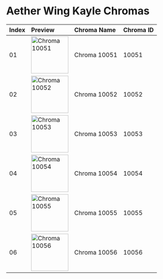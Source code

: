# Aether Wing Kayle Chromas

| Index | Preview | Chroma Name | Chroma ID |
|:---|:---|:---|:---|
| 01 | <img src='https://raw.communitydragon.org/latest/plugins/rcp-be-lol-game-data/global/default/v1/champion-chroma-images/10/10051.png' alt='Chroma 10051' width='100'> | Chroma 10051 | 10051 |
| 02 | <img src='https://raw.communitydragon.org/latest/plugins/rcp-be-lol-game-data/global/default/v1/champion-chroma-images/10/10052.png' alt='Chroma 10052' width='100'> | Chroma 10052 | 10052 |
| 03 | <img src='https://raw.communitydragon.org/latest/plugins/rcp-be-lol-game-data/global/default/v1/champion-chroma-images/10/10053.png' alt='Chroma 10053' width='100'> | Chroma 10053 | 10053 |
| 04 | <img src='https://raw.communitydragon.org/latest/plugins/rcp-be-lol-game-data/global/default/v1/champion-chroma-images/10/10054.png' alt='Chroma 10054' width='100'> | Chroma 10054 | 10054 |
| 05 | <img src='https://raw.communitydragon.org/latest/plugins/rcp-be-lol-game-data/global/default/v1/champion-chroma-images/10/10055.png' alt='Chroma 10055' width='100'> | Chroma 10055 | 10055 |
| 06 | <img src='https://raw.communitydragon.org/latest/plugins/rcp-be-lol-game-data/global/default/v1/champion-chroma-images/10/10056.png' alt='Chroma 10056' width='100'> | Chroma 10056 | 10056 |
